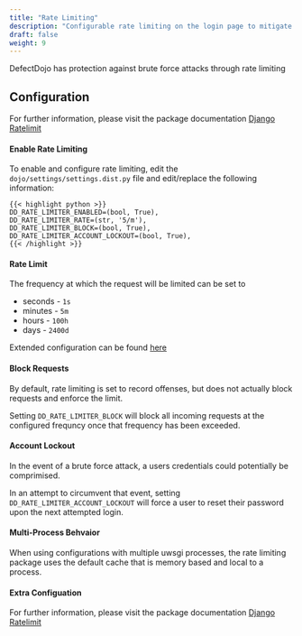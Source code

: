 ```yaml
---
title: "Rate Limiting"
description: "Configurable rate limiting on the login page to mitigate brute force attacks"
draft: false
weight: 9
---
```



DefectDojo has protection against brute force attacks through rate limiting

## Configuration

For further information, please visit the package documentation [Django Ratelimit](https://django-ratelimit.readthedocs.io/en/stable/index.html)

#### Enable Rate Limiting

To enable and configure rate limiting, edit the `dojo/settings/settings.dist.py` file and edit/replace the following information:

    {{< highlight python >}}
    DD_RATE_LIMITER_ENABLED=(bool, True),
    DD_RATE_LIMITER_RATE=(str, '5/m'),
    DD_RATE_LIMITER_BLOCK=(bool, True),
    DD_RATE_LIMITER_ACCOUNT_LOCKOUT=(bool, True),
    {{< /highlight >}}

#### Rate Limit

The frequency at which the request will be limited can be set to 

* seconds - `1s`
* minutes - `5m`
* hours - `100h`
* days - `2400d`

Extended configuration can be found [here](https://django-ratelimit.readthedocs.io/en/stable/rates.html)

#### Block Requests

By default, rate limiting is set to record offenses, but does not actually block requests and enforce the limit.

Setting `DD_RATE_LIMITER_BLOCK` will block all incoming requests at the configured frequncy once that frequency has been exceeded. 

#### Account Lockout 

In the event of a brute force attack, a users credentials could potentially be comprimised. 

In an attempt to circumvent that event, setting `DD_RATE_LIMITER_ACCOUNT_LOCKOUT` will force a user to reset their password upon the next attempted login. 

#### Multi-Process Behvaior

When using configurations with multiple uwsgi processes, the rate limiting package uses the default cache that is memory based and local to a process.

#### Extra Configuation 

For further information, please visit the package documentation [Django Ratelimit](https://django-ratelimit.readthedocs.io/en/stable/index.html)